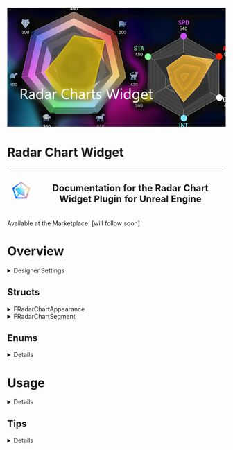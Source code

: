 ![Image of Promo](Resources/Promo.png)

<h1>Radar Chart Widget</h1>

|<img src="Resources/Thumbnail.png" alt="drawing" width="100"/>| <h2> Documentation for the Radar Chart Widget Plugin for Unreal Engine </h2>|
|---|---|


Available at the Marketplace: [will follow soon]

# Overview
<details>
<summary>Designer Settings</summary>

![Image of Designer Settings](Resources/Settings.png)

+ <details>
    <summary>Chart</summary>

    |Setting|Description|
    |---|---|
    |Keep Aspect Ratio:|True = Force the Chart to keep aspect ratio, calculated by the smallest size. </br> False = Stretch to fill.|
    |Scale:|Scale the Radius of the whole Shape. 2.f meaning the shape is the size of the clipping rect. Caution this does not respect the labels!|
    |Appearance:|Appearance Settings for the Base. See <a href="#FRadarChartAppearance">FRadarChartAppearance</a>|

</details>
</details>

## Structs




<details>

<summary>FRadarChartAppearance</summary>
<a name="FRadarChartAppearance">FRadarChartAppearance</a>
|Type|Name|Description
|---|---|---|
|bool|Draw:|Show/Hide the complete Shape Layer, including the Outline and Pins.|
|bool|Draw Shape:|Show/Hide the Shape.|
|bool|Concentric UVs:|True: The UVs are layed out pointing towards the center, making it easy to create radial symmetry. <br>False: The UVs are layed out normally.|
|bool|Draw Outline:|Show/Hide the outline|
|bool|Draw Pins:|Show/Hide the Pins|
|ERadarChartBlendMode|BlendMode:|Set the BlendMode of the used Material. See [ERadarChartBlendMode](#ERadarChartBlendMode)|

</details>

<details>
<summary> FRadarChartSegment</summary>

|Setting|Description|
|---|---|
|Keep Aspect Ratio:|True = Force the Chart to keep aspect ratio, calculated by the smallest size. </br> False =Stretch to fill.|
|Scale: | Scale the Radius of the whole Shape. 2.0 meaning the shape is the size of the clipping rect. Caution this does not respect the labels!|
|Appearance: |Appearance Settings for the Base. See FRadarChartAppearance Struct|

</details>


## Enums
 <details>

### ERadarChartBlendMode
|Name|Description|
|---|---|
|Opaque:| Set the Material to Opaque, Render Opacity is not supported. Best perfomance, less overdraw.|
|Translucent:| Set the Material to Translucent, Render Opacity is supported. Use final Alpha defined by color as opacity.|
|Additive:| Set the Material to Additive, adds it's color to the underlaying Pixels.|

</details>



# Usage
<details>

</details>

## Tips
<details>

</details>
